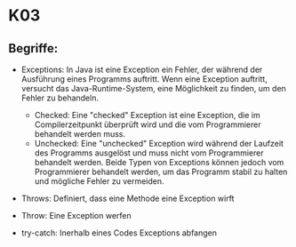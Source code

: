 # K03

## Begriffe:

- Exceptions: In Java ist eine Exception ein Fehler, der während der Ausführung eines Programms auftritt. Wenn eine Exception auftritt, versucht das Java-Runtime-System, eine Möglichkeit zu finden, um den Fehler zu behandeln.
    - Checked: Eine "checked" Exception ist eine Exception, die im Compilerzeitpunkt überprüft wird und die vom Programmierer behandelt werden muss.
    - Unchecked: Eine "unchecked" Exception wird während der Laufzeit des Programms ausgelöst und muss nicht vom Programmierer behandelt werden. Beide Typen von Exceptions können jedoch vom Programmierer behandelt werden, um das Programm stabil zu halten und mögliche Fehler zu vermeiden.

- Throws: Definiert, dass eine Methode eine Exception wirft
- Throw: Eine Exception werfen
- try-catch: Inerhalb eines Codes Exceptions abfangen